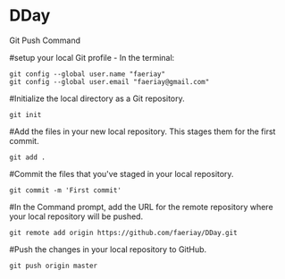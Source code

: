 # DDay

Git Push Command

#setup your local Git profile - In the terminal:

	git config --global user.name "faeriay"
	git config --global user.email "faeriay@gmail.com"

#Initialize the local directory as a Git repository.

	git init

#Add the files in your new local repository. This stages them for the first commit.

	git add .

#Commit the files that you've staged in your local repository.

	git commit -m 'First commit'

#In the Command prompt, add the URL for the remote repository where your local repository will be pushed.

	git remote add origin https://github.com/faeriay/DDay.git


#Push the changes in your local repository to GitHub.

	git push origin master
